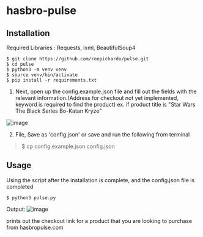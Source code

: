 # hasbro-pulse
## Installation
Required Libraries : Requests, lxml, BeautifulSoup4

```shell
$ git clone https://github.com/ronpichardo/pulse.git
$ cd pulse
$ python3 -m venv venv
$ source venv/bin/activate
$ pip install -r requirements.txt
```
1. Next, open up the config.example.json file and fill out the fields with the relevant information.(Address for checkout not yet implemented, keyword is required to find the product)
ex. if product title is "Star Wars The Black Series Bo-Katan Kryze"

![image](https://user-images.githubusercontent.com/63974878/102283625-c4d86d00-3f00-11eb-89bf-3732168dc943.png)

2. File, Save as 'config.json' or save and run the following from terminal
> $ cp config.example.json config.json


## Usage
Using the script after the installation is complete, and the config.json file is completed
```shell
$ python3 pulse.py
```
Output:
![image](https://user-images.githubusercontent.com/63974878/102284619-74620f00-3f02-11eb-8e9c-025518b5ff6f.png)

prints out the checkout link for a product that you are looking to purchase from hasbropulse.com


